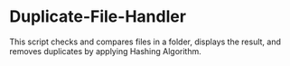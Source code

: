 # Duplicate-File-Handler
 This script checks and compares files in a folder, displays the result, and removes duplicates by applying Hashing Algorithm.
